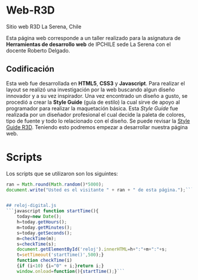 # Web-R3D
Sitio web R3D La Serena, Chile

Esta página web corresponde a un taller realizado para la asignatura de **Herramientas de desarrollo web** de 
IPCHILE sede La Serena con el docente Roberto Delgado.

## Codificación
Esta web fue desarrollada en **HTML5**, **CSS3** y **Javascript**.
Para realizar el layout se realizó una investigación por la web buscando algun diseño innovador y a su vez inspirador. 
Una vez encontrado un diseño a gusto, se procedió a crear la **Style Guide** (guía de estilo) la cual sirve de apoyo 
al programador para realizar la maquetación básica. Esta _Style Guide_ fue realizada por un diseñador profesional el cual
decide la paleta de colores, tipo de fuente y todo lo relacionado con el diseño. Se puede revisar la 
[Style Guide R3D](http://www.lalvarado.cl). Teniendo esto podremos empezar a desarrollar nuestra página web.

# Scripts
Los scripts que se utilizaron son los siguintes:
```javascript var ran;
ran = Math.round(Math.random()*5000);
document.write("Usted es el visitante " + ran + " de esta página.");```


## reloj-digital.js
```javascript function startTime(){
    today=new Date();
    h=today.getHours();
    m=today.getMinutes();
    s=today.getSeconds();
    m=checkTime(m);
    s=checkTime(s);
    document.getElementById('reloj').innerHTML=h+":"+m+":"+s;
    t=setTimeout('startTime()',500);}
    function checkTime(i)
    {if (i<10) {i="0" + i;}return i;}
    window.onload=function(){startTime();}```
